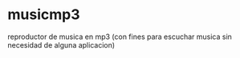 # musicmp3
reproductor de musica en mp3 (con fines para escuchar musica sin necesidad de alguna aplicacion)
